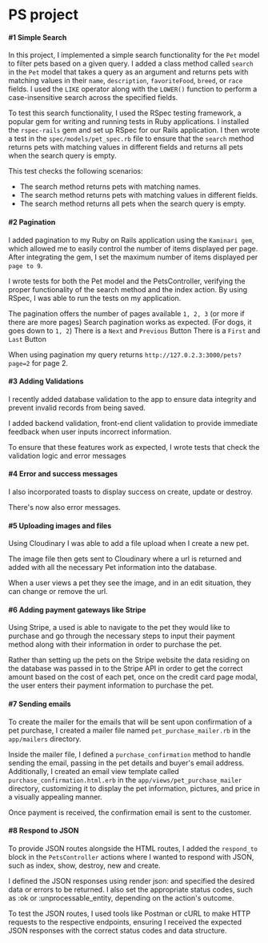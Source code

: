 # PS project

#### #1 Simple Search

In this project, I implemented a simple search functionality for the `Pet` model to filter pets based on a given query. I added a class method called `search` in the `Pet` model that takes a query as an argument and returns pets with matching values in their `name`, `description`, `favoriteFood`, `breed`, or `race` fields. I used the `LIKE` operator along with the `LOWER()` function to perform a case-insensitive search across the specified fields.

To test this search functionality, I used the RSpec testing framework, a popular gem for writing and running tests in Ruby applications. I installed the `rspec-rails` gem and set up RSpec for our Rails application. I then wrote a test in the `spec/models/pet_spec.rb` file to ensure that the `search` method returns pets with matching values in different fields and returns all pets when the search query is empty.

This test checks the following scenarios:

- The search method returns pets with matching names.
- The search method returns pets with matching values in different fields.
- The search method returns all pets when the search query is empty.

#### #2 Pagination

I added pagination to my Ruby on Rails application using the `Kaminari gem`, which allowed me to easily control the number of items displayed per page. After integrating the gem, I set the maximum number of items displayed per `page to 9`.

I wrote tests for both the Pet model and the PetsController, verifying the proper functionality of the search method and the index action. By using RSpec, I was able to run the tests on my application.

The pagination offers the number of pages available `1, 2, 3` (or more if there are more pages)
Search pagination works as expected. (For dogs, it goes down to `1, 2`)
There is a `Next` and `Previous` Button
There is a `First` and `Last` Button

When using pagination my query returns `http://127.0.2.3:3000/pets?page=2` for page 2.

#### #3 Adding Validations

I recently added database validation to the app to ensure data integrity and prevent invalid records from being saved.

I added backend validation, front-end client validation to provide immediate feedback when user inputs incorrect information.

To ensure that these features work as expected, I wrote tests that check the validation logic and error messages

#### #4 Error and success messages

I also incorporated toasts to display success on create, update or destroy.

There's now also error messages.

#### #5 Uploading images and files

Using Cloudinary I was able to add a file upload when I create a new pet.

The image file then gets sent to Cloudinary where a url is returned and added with all the necessary Pet information into the database.

When a user views a pet they see the image, and in an edit situation, they can change or remove the url.

#### #6 Adding payment gateways like Stripe

Using Stripe, a used is able to navigate to the pet they would like to purchase and go through the necessary steps to input their payment method along with their information in order to purchase the pet.

Rather than setting up the pets on the Stripe website the data residing on the database was passed in to the Stripe API in order to get the correct amount based on the cost of each pet, once on the credit card page modal, the user enters their payment information to purchase the pet.

#### #7 Sending emails

To create the mailer for the emails that will be sent upon confirmation of a pet purchase, I created a mailer file named `pet_purchase_mailer.rb` in the `app/mailers` directory.

Inside the mailer file, I defined a `purchase_confirmation` method to handle sending the email, passing in the pet details and buyer's email address. Additionally, I created an email view template called `purchase_confirmation.html.erb` in the `app/views/pet_purchase_mailer` directory, customizing it to display the pet information, pictures, and price in a visually appealing manner.

Once payment is received, the confirmation email is sent to the customer.

#### #8 Respond to JSON

To provide JSON routes alongside the HTML routes, I added the `respond_to` block in the `PetsController` actions where I wanted to respond with JSON, such as index, show, destroy, new and create.

I defined the JSON responses using render json: and specified the desired data or errors to be returned. I also set the appropriate status codes, such as :ok or :unprocessable_entity, depending on the action's outcome.

To test the JSON routes, I used tools like Postman or cURL to make HTTP requests to the respective endpoints, ensuring I received the expected JSON responses with the correct status codes and data structure.
